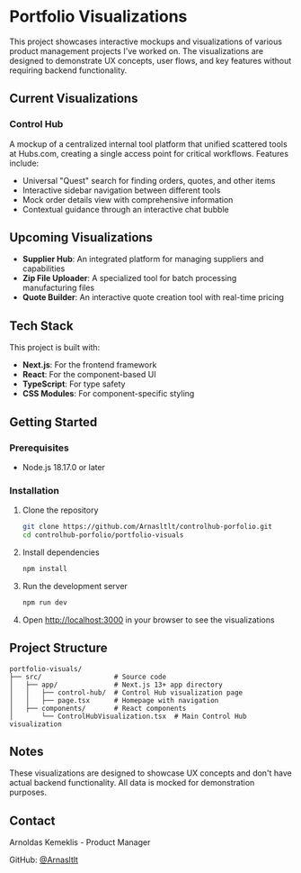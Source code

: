 # Portfolio Visualizations

This project showcases interactive mockups and visualizations of various product management projects I've worked on. The visualizations are designed to demonstrate UX concepts, user flows, and key features without requiring backend functionality.

## Current Visualizations

### Control Hub
A mockup of a centralized internal tool platform that unified scattered tools at Hubs.com, creating a single access point for critical workflows. Features include:

- Universal "Quest" search for finding orders, quotes, and other items
- Interactive sidebar navigation between different tools
- Mock order details view with comprehensive information
- Contextual guidance through an interactive chat bubble

## Upcoming Visualizations

- **Supplier Hub**: An integrated platform for managing suppliers and capabilities
- **Zip File Uploader**: A specialized tool for batch processing manufacturing files
- **Quote Builder**: An interactive quote creation tool with real-time pricing

## Tech Stack

This project is built with:

- **Next.js**: For the frontend framework
- **React**: For the component-based UI
- **TypeScript**: For type safety
- **CSS Modules**: For component-specific styling

## Getting Started

### Prerequisites

- Node.js 18.17.0 or later

### Installation

1. Clone the repository
   ```bash
   git clone https://github.com/Arnasltlt/controlhub-porfolio.git
   cd controlhub-porfolio/portfolio-visuals
   ```

2. Install dependencies
   ```bash
   npm install
   ```

3. Run the development server
   ```bash
   npm run dev
   ```

4. Open [http://localhost:3000](http://localhost:3000) in your browser to see the visualizations

## Project Structure

```
portfolio-visuals/
├── src/                  # Source code
│   ├── app/              # Next.js 13+ app directory
│   │   ├── control-hub/  # Control Hub visualization page
│   │   ├── page.tsx      # Homepage with navigation
│   ├── components/       # React components
│       └── ControlHubVisualization.tsx  # Main Control Hub visualization
```

## Notes

These visualizations are designed to showcase UX concepts and don't have actual backend functionality. All data is mocked for demonstration purposes.

## Contact

Arnoldas Kemeklis - Product Manager

GitHub: [@Arnasltlt](https://github.com/Arnasltlt) 